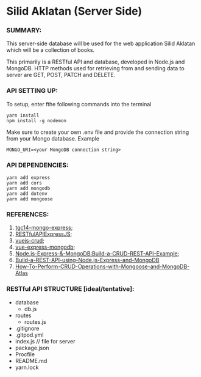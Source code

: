 # Silid Aklatan (Server Side)

### SUMMARY: 
This server-side database will be used for the web application Silid Aklatan which will be a collection of books.

This primarily is a RESTful API and database, developed in Node.js and MongoDB. HTTP methods used for retrieving from and sending data to server are GET, POST, PATCH and DELETE.


### API SETTING UP:

To setup, enter fthe following commands into the terminal

```
yarn install
npm install -g nodemon
```

Make sure to create your own .env file and provide the connection string from your Mongo database. Example

```
MONGO_URI=<your MongoDB connection string>
```

### API DEPENDENCIES:
```
yarn add express
yarn add cors
yarn add mongodb
yarn add dotenv
yarn add mongoose
```

### REFERENCES:
1. [tgc14-mongo-express](https://github.com/kunxin-chor/tgc14-mongo-express);
2. [RESTfulAPIExpressJS](https://github.com/mfikricom/RESTfulAPIExpressJS);
3. [vuejs-crud](https://github.com/leonardogbxv/vuejs-crud);
4. [vue-express-mongodb](https://github.com/xrr2016/vue-express-mongodb);
5. [Node.js-Express-&-MongoDB:Build-a-CRUD-REST-API-Example](https://www.bezkoder.com/node-express-mongodb-crud-rest-api/);
6. [Build-a-REST-API-using-Node.js-Express-and-MongoDB](https://flaviocopes.com/rest-api-express-mongodb/)
7. [How-To-Perform-CRUD-Operations-with-Mongoose-and-MongoDB-Atlas](https://www.digitalocean.com/community/tutorials/nodejs-crud-operations-mongoose-mongodb-atlas)

### RESTful API STRUCTURE [ideal/tentative]:
- database 
    - db.js
    <!-- >> books.js (WIP - in the future) -->
    <!-- >> authors.js (WIP) -->
- routes 
    - routes.js
    <!-- >> booksRoutes.js (WIP - in the future) -->
    <!-- >> authorsRoutes.js (WIP - in the future) -->
- .gitignore
- .gitpod.yml
- index.js // file for server
- package.json
- Procfile
- README.md
- yarn.lock

